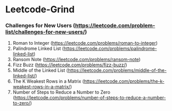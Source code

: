 # Leetcode-Grind

### Challenges for New Users (https://leetcode.com/problem-list/challenges-for-new-users/)
1. Roman to Integer (https://leetcode.com/problems/roman-to-integer)
2. Palindrome Linked List (https://leetcode.com/problems/palindrome-linked-list)
3. Ransom Note (https://leetcode.com/problems/ransom-note)
4. Fizz Buzz (https://leetcode.com/problems/fizz-buzz/)
5. Middle of the Linked List (https://leetcode.com/problems/middle-of-the-linked-list/)
6. The K Weakest Rows in a Matrix (https://leetcode.com/problems/the-k-weakest-rows-in-a-matrix/)
7. Number of Steps to Reduce a Number to Zero (https://leetcode.com/problems/number-of-steps-to-reduce-a-number-to-zero/)